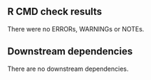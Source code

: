 ## R CMD check results
There were no ERRORs, WARNINGs or NOTEs. 


## Downstream dependencies
There are no downstream dependencies.
